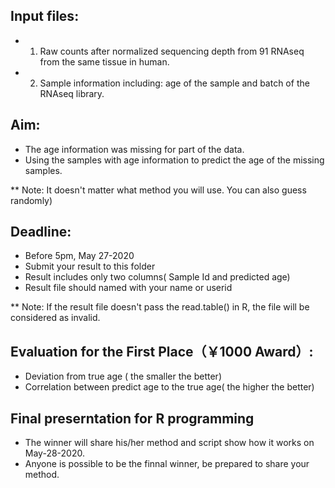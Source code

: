 ## Input files: 

* 1. Raw counts after normalized sequencing depth from 91 RNAseq from the same tissue in human.

* 2. Sample information including: age of the sample and batch of the RNAseq library.

## Aim:

*  The age information was missing for part of the data. 
*  Using the samples with age information to predict the age of the missing samples. 

**  Note: It doesn't matter what method you will use. You can also guess randomly)


## Deadline: 
* Before 5pm, May 27-2020 
* Submit your result to this folder 
* Result includes only two columns( Sample Id  and predicted age) 
* Result file should named with your name or userid 

** Note:  If the result file doesn't pass the read.table() in R, the file will be considered as invalid.  

## Evaluation for the First Place（￥1000 Award）:  

* Deviation from true age ( the smaller the better) 
* Correlation between predict age to the true age( the higher the better) 

## Final preserntation for R programming 
* The winner will share his/her method and script show how it works on May-28-2020.
* Anyone is possible to be the finnal winner, be prepared to share your method.




